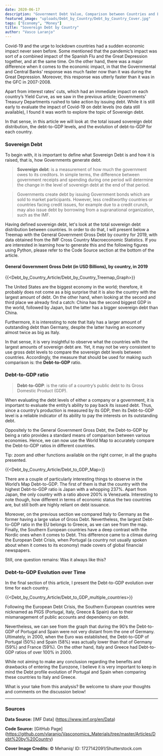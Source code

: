 ```yaml
---
date: 2020-06-17
description: "Government Debt Value, Comparison between Countries and Evolution"
featured_image: "uploads/Debt_by_Country/Debt_by_Country_Cover.jpg"
tags: ["Economy", "Money"]
title: "Sovereign Debt by Country"
author: "Vasco Laranjo"
---
```

Covid-19 and the urge to lockdown countries had a sudden economic impact never seen before. Some mentioned that the pandemic’s impact was sort of a combined impact of the Spanish Flu and the Great Depression together, and at the same time. On the other hand, there was a major difference when it comes to the economic impact, in that the Governmental and Central Banks’ response was much faster now than it was during the Great Depression. Moreover, this response was utterly faster than it was in the GFC in 2007-2008. 

Apart from interest rates’ cuts, which had an immediate impact on each country’s Yield Curve, as we saw in the previous article; Governments’ Treasury Departments rushed to take action by issuing debt. While it is still early to evaluate the impact of Covid-19 on debt levels (no data still available), I found it was worth to explore the topic of Sovereign debt.

In that sense, in this article we will look at: the total issued sovereign debt distribution, the debt-to-GDP levels, and the evolution of debt-to-GDP for each country.

### Sovereign Debt

To begin with, it is important to define what Sovereign Debt is and how it is raised, that is, how Governments generate debt.

> **Sovereign debt**: is a measurement of how much the government owes to its creditors. In simple terms, the difference between government receipts and spending during one period will determine the change in the level of sovereign debt at the end of that period.

> Governments create debt by issuing Government bonds which are sold to market participants. However, less creditworthy countries or countries facing credit issues, for example due to a credit crunch, may also issue debt by borrowing from a supranational organization, such as the IMF.

Having defined sovereign debt, let's look at the total sovereign debt distribution between countries. In order to do that, I will present below a Treemap with the General Government Gross Debt by country for 2019, with data obtained from the IMF Cross Country Macroeconomic Statistics.  If you are interested in learning how to generate this and the following figures using Python, please refer to the Code Source section at the bottom of the article.

#### General Government Gross Debt (in USD Billions), by country, in 2019

{{<Debt_by_Country_Article/Debt_by_Country_Treemap_Graph>}}

The United States are the biggest economy in the world; therefore, it probably does not come as a big surprise that it is also the country with the largest amount of debt. On the other hand, when looking at the second and third place we already find a catch: China has the second biggest GDP in the world, followed by Japan, but the latter has a bigger sovereign debt than China.

Furthermore, it is interesting to note that Italy has a larger amount of outstanding debt than Germany, despite the latter having an economy almost twice as big as Italy.

In that sense, it is very insightful to observe what the countries with the largest amounts of sovereign debt are. Yet, it may not be very consistent to use gross debt levels to compare the sovereign debt levels between countries. Accordingly, the measure that should be used for making such comparison is: the **Debt-to-GDP** ratio.

### Debt-to-GDP ratio

> **Debt-to-GDP**: is the ratio of a country’s public debt to its Gross Domestic Product (GDP).

When evaluating the debt levels of either a company or a government, it is important to evaluate the entity’s ability to pay back its issued debt. Thus, since a country’s production is measured by its GDP, then its Debt-to-GDP level is a reliable indicator of its ability to pay the interests on its outstanding debt.

Oppositely to the General Government Gross Debt, the Debt-to-GDP by being a ratio provides a standard means of comparison between various economies. Hence, we can now use the World Map to accurately compare the Debt-to-GDP ratios in different countries.

Tip: zoom and other functions available on the right corner, in all the graphs presented.

{{<Debt_by_Country_Article/Debt_to_GDP_Map>}}

There are a couple of particularly interesting things to observe in the World’s Map Debt-to-GDP. The first of them is that the country with the highest Debt-to-GDP ratio is Japan with a whopping 237%. Apart from Japan, the only country with a ratio above 200% is Venezuela. Interesting to note though, how different in terms of economic status the two countries are, but still both are highly reliant on debt issuance. 

Moreover, on the previous section we compared Italy to Germany as the former having a large value of Gross Debt. Nevertheless, the largest Debt-to-GDP ratio in the EU belongs to Greece, as we can see from the map. Finally, the Southern European countries have a deep contrast with the Nordic ones when it comes to Debt. This difference came to a climax during the European Debt Crisis, when Portugal (a country not usually spoken about when it comes to its economy) made covers of global financial newspapers. 

Still, one question remains: Was it always like this?

### Debt-to-GDP Evolution over Time

In the final section of this article, I present the Debt-to-GDP evolution over time for each country.

{{<Debt_by_Country_Article/Debt_to_GDP_multiple_countries>}}

Following the European Debt Crisis, the Southern European countries were nicknamed as PIGS (Portugal, Italy, Greece & Spain) due to their mismanagement of public accounts and dependency on debt. 

Nevertheless, we can see from the graph that during the 90’s the Debt-to-GDP of Portugal and Spain were not very distant from the one of Germany. Ultimately, in 2000, when the Euro was established, the Debt-to-GDP of Portugal (50%) and Spain (58%) was actually lower than that of Germany (59%) and France (59%). On the other hand, Italy and Greece had Debt-to-GDP ratios of over 100% in 2000. 

While not aiming to make any conclusion regarding the benefits and drawbacks of entering the Eurozone, I believe it is very important to keep in mind the Debt profile evolution of Portugal and Spain when comparing these countries to Italy and Greece.

What is your take from this analysis? Be welcome to share your thoughts and comments on the discussion below!

---
### Sources

**Data Source:** [IMF Data] (https://www.imf.org/en/Data)

**Code Source:** 
[GitHub Page] (https://github.com/vlaranjo/Vasconomics_Materials/tree/master/Articles/Debt%20by%20Country)

**Cover Image Credits:**  © Mehaniq/ ID: 1727142091/Shutterstock.com